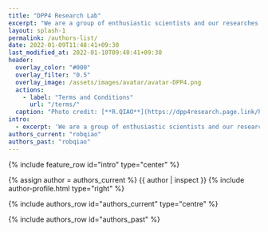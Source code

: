 ```yaml
---
title: "DPP4 Research Lab"
excerpt: "We are a group of enthusiastic scientists and our researches focus on better understanding DPP4."
layout: splash-1
permalink: /authors-list/
date: 2022-01-09T11:48:41+09:30
last_modified_at: 2022-01-10T09:40:41+09:30
header:
  overlay_color: "#000"
  overlay_filter: "0.5"
  overlay_image: /assets/images/avatar/avatar-DPP4.png
  actions:
    - label: "Terms and Conditions"
      url: "/terms/"
  caption: "Photo credit: [**R.QIAO**](https://dpp4research.page.link/home)"
intro: 
  - excerpt: 'We are a group of enthusiastic scientists and our researches focus on better understanding DPP4, here are some of us.'
authors_current: "robqiao"
authors_past: "robqiao"
---
```



{% include feature_row id="intro" type="center" %}

<!--
{{ page.title | liquify }}
{{ site.author.bio}}

{% for author in page.authors_current %}
     -- {{ site.data.authors[author].name }}
{% endfor %}

--> 

{% assign author = authors_current %}
{{ author | inspect }}
{% include author-profile.html type="right" %}


{% include authors_row id="authors_current" type="centre" %}

{% include authors_row id="authors_past" %}
